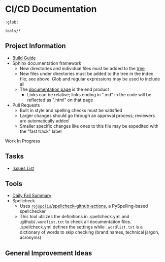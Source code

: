 ﻿# CI/CD Documentation

```{toctree}
:glob:

tools/*
```

## Project Information

-   [Build Guide](../guides/BUILDING.md)
-   Sphinx documentation framework
    -   New directories and individual files must be added to the
        [tree](https://github.com/project-chip/connectedhomeip/blob/master/docs/index.md)
    -   New files under directories must be added to the tree in the index file;
        see above. Glob and regular expressions may be used to include all
    -   The
        [documentation page](https://project-chip.github.io/connectedhomeip-doc/)
        is the end product
        -   Links can be relative; links ending in ".md" in the code will be
            reflected as ".html" on that page
-   Pull Requests
    -   Built in style and spelling checks must be satisfied
    -   Larger changes should go through an approval process; reviewers are
        automatically added
    -   Smaller specific changes like ones to this file may be expedited with
        the "fast track" label

Work In Progress

## Tasks

-   [Issues List](https://github.com/project-chip/connectedhomeip/labels/CI%2FCD%20improvements)

## Tools

-   [Daily Fail Summary](tools/daily_fail_summary.md)
-   Spellcheck
    -   Uses
        [`rojopolis`/spellcheck-github-actions](https://github.com/marketplace/actions/github-spellcheck-action#configuration),
        a PySpelling-based spellchecker
    -   This tool utilizes the definitions in .spellcheck.yml and
        .github/`.wordlist.txt` to check all documentation files.
        .spellcheck.yml defines the settings while `.wordlist.txt` is a
        dictionary of words to skip checking (brand names, technical jargon,
        acronyms)

## General Improvement Ideas
